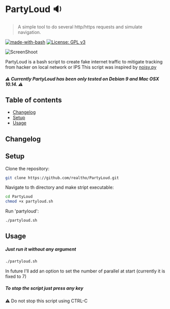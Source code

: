 # PartyLoud :sound:
> A simple tool to do several http/https requests and simulate navigation.

[![made-with-bash](https://img.shields.io/badge/Made%20with-Bash-1f425f.svg)](https://www.gnu.org/software/bash/)
[![License: GPL v3](https://img.shields.io/badge/License-GPLv3-blue.svg)](https://www.gnu.org/licenses/gpl-3.0)

![ScreenShoot](https://i.imgur.com/cn1eEFs.png
)

PartyLoud is a bash script to create fake internet traffic
to mitigate tracking from hacker on local network or IPS
This script was inspired by [noisy.py](https://github.com/1tayH/noisy "noisy.py")

##### :warning: Currently PartyLoud has been only tested on Debian 9 and Mac OSX 10.14. :warning:

## Table of contents

* [Changelog](#changelog)
* [Setup](#setup)
* [Usage](#usage)

## Changelog



## Setup

Clone the repository:
```sh
git clone https://github.com/realtho/PartyLoud.git
```
Navigate to th directory and make stript executable:
```sh
cd PartyLoud
chmod +x partyloud.sh
```
Run 'partyloud':
```sh
./partyloud.sh
```

## Usage

##### Just run it without any argument

```sh
./partyloud.sh
```

In future I'll add an option to set the number of parallel at start
(currently it is fixed to 7)

##### To stop the script just press any key
:warning: Do not stop this script using CTRL-C
